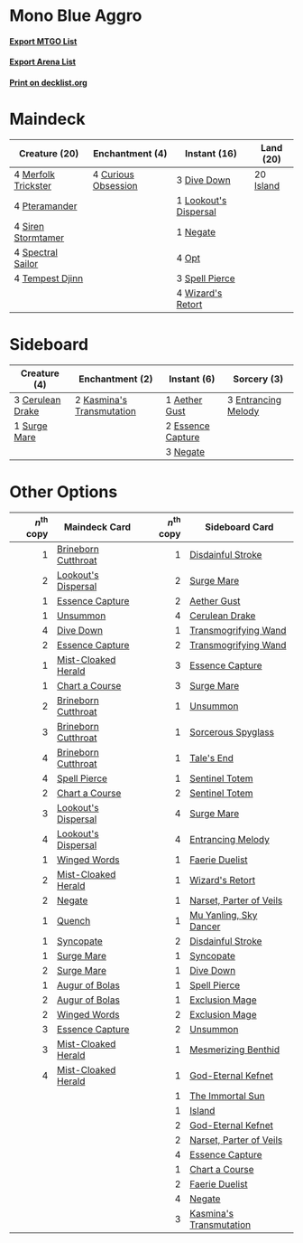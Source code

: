 # Mono Blue Aggro

#### [Export MTGO List](../collection/Mono%20Blue%20Aggro/Mono%20Blue%20Aggro.txt)
#### [Export Arena List](../collection/Mono%20Blue%20Aggro/Mono%20Blue%20Aggro_arena.txt)
#### [Print on decklist.org](http://decklist.org/?deckmain=4%09Curious%20Obsession%0A3%09Dive%20Down%0A20%09Island%0A1%09Lookout's%20Dispersal%0A4%09Merfolk%20Trickster%0A1%09Negate%0A4%09Opt%0A4%09Pteramander%0A4%09Siren%20Stormtamer%0A4%09Spectral%20Sailor%0A3%09Spell%20Pierce%0A4%09Tempest%20Djinn%0A4%09Wizard's%20Retort&deckside=1%09Aether%20Gust%0A3%09Cerulean%20Drake%0A3%09Entrancing%20Melody%0A2%09Essence%20Capture%0A2%09Kasmina's%20Transmutation%0A3%09Negate%0A1%09Surge%20Mare)
# Maindeck

|                                        Creature (20)                                         |                                       Enchantment (4)                                        |                                          Instant (16)                                          |                                     Land (20)                                      |
|----------------------------------------------------------------------------------------------|----------------------------------------------------------------------------------------------|------------------------------------------------------------------------------------------------|------------------------------------------------------------------------------------|
|4 [Merfolk Trickster](http://gatherer.wizards.com/Pages/Card/Details.aspx?multiverseid=442944)|4 [Curious Obsession](http://gatherer.wizards.com/Pages/Card/Details.aspx?multiverseid=439692)|3 [Dive Down](http://gatherer.wizards.com/Pages/Card/Details.aspx?multiverseid=435205)          |20 [Island](http://gatherer.wizards.com/Pages/Card/Details.aspx?multiverseid=439857)|
|4 [Pteramander](http://gatherer.wizards.com/Pages/Card/Details.aspx?multiverseid=457191)      |                                                                                              |1 [Lookout's Dispersal](http://gatherer.wizards.com/Pages/Card/Details.aspx?multiverseid=435214)|                                                                                    |
|4 [Siren Stormtamer](http://gatherer.wizards.com/Pages/Card/Details.aspx?multiverseid=435232) |                                                                                              |1 [Negate](http://gatherer.wizards.com/Pages/Card/Details.aspx?multiverseid=423707)             |                                                                                    |
|4 [Spectral Sailor](http://gatherer.wizards.com/Pages/Card/Details.aspx?multiverseid=466830)  |                                                                                              |4 [Opt](http://gatherer.wizards.com/Pages/Card/Details.aspx?multiverseid=442948)                |                                                                                    |
|4 [Tempest Djinn](http://gatherer.wizards.com/Pages/Card/Details.aspx?multiverseid=442956)    |                                                                                              |3 [Spell Pierce](http://gatherer.wizards.com/Pages/Card/Details.aspx?multiverseid=425876)       |                                                                                    |
|                                                                                              |                                                                                              |4 [Wizard's Retort](http://gatherer.wizards.com/Pages/Card/Details.aspx?multiverseid=442963)    |                                                                                    |


# Sideboard

|                                       Creature (4)                                        |                                          Enchantment (2)                                           |                                        Instant (6)                                         |                                         Sorcery (3)                                          |
|-------------------------------------------------------------------------------------------|----------------------------------------------------------------------------------------------------|--------------------------------------------------------------------------------------------|----------------------------------------------------------------------------------------------|
|3 [Cerulean Drake](http://gatherer.wizards.com/Pages/Card/Details.aspx?multiverseid=466807)|2 [Kasmina's Transmutation](http://gatherer.wizards.com/Pages/Card/Details.aspx?multiverseid=460984)|1 [Aether Gust](http://gatherer.wizards.com/Pages/Card/Details.aspx?multiverseid=466796)    |3 [Entrancing Melody](http://gatherer.wizards.com/Pages/Card/Details.aspx?multiverseid=435207)|
|1 [Surge Mare](http://gatherer.wizards.com/Pages/Card/Details.aspx?multiverseid=447213)    |                                                                                                    |2 [Essence Capture](http://gatherer.wizards.com/Pages/Card/Details.aspx?multiverseid=457181)|                                                                                              |
|                                                                                           |                                                                                                    |3 [Negate](http://gatherer.wizards.com/Pages/Card/Details.aspx?multiverseid=423707)         |                                                                                              |


# Other Options

|*n*<sup>th</sup> copy|                                        Maindeck Card                                         |*n*<sup>th</sup> copy|                                          Sideboard Card                                          |
|--------------------:|----------------------------------------------------------------------------------------------|--------------------:|--------------------------------------------------------------------------------------------------|
|                    1|[Brineborn Cutthroat](http://gatherer.wizards.com/Pages/Card/Details.aspx?multiverseid=466804)|                    1|[Disdainful Stroke](http://gatherer.wizards.com/Pages/Card/Details.aspx?multiverseid=420705)      |
|                    2|[Lookout's Dispersal](http://gatherer.wizards.com/Pages/Card/Details.aspx?multiverseid=435214)|                    2|[Surge Mare](http://gatherer.wizards.com/Pages/Card/Details.aspx?multiverseid=447213)             |
|                    1|[Essence Capture](http://gatherer.wizards.com/Pages/Card/Details.aspx?multiverseid=457181)    |                    2|[Aether Gust](http://gatherer.wizards.com/Pages/Card/Details.aspx?multiverseid=466796)            |
|                    1|[Unsummon](http://gatherer.wizards.com/Pages/Card/Details.aspx?multiverseid=136218)           |                    4|[Cerulean Drake](http://gatherer.wizards.com/Pages/Card/Details.aspx?multiverseid=466807)         |
|                    4|[Dive Down](http://gatherer.wizards.com/Pages/Card/Details.aspx?multiverseid=435205)          |                    1|[Transmogrifying Wand](http://gatherer.wizards.com/Pages/Card/Details.aspx?multiverseid=447384)   |
|                    2|[Essence Capture](http://gatherer.wizards.com/Pages/Card/Details.aspx?multiverseid=457181)    |                    2|[Transmogrifying Wand](http://gatherer.wizards.com/Pages/Card/Details.aspx?multiverseid=447384)   |
|                    1|[Mist-Cloaked Herald](http://gatherer.wizards.com/Pages/Card/Details.aspx?multiverseid=450257)|                    3|[Essence Capture](http://gatherer.wizards.com/Pages/Card/Details.aspx?multiverseid=457181)        |
|                    1|[Chart a Course](http://gatherer.wizards.com/Pages/Card/Details.aspx?multiverseid=435200)     |                    3|[Surge Mare](http://gatherer.wizards.com/Pages/Card/Details.aspx?multiverseid=447213)             |
|                    2|[Brineborn Cutthroat](http://gatherer.wizards.com/Pages/Card/Details.aspx?multiverseid=466804)|                    1|[Unsummon](http://gatherer.wizards.com/Pages/Card/Details.aspx?multiverseid=136218)               |
|                    3|[Brineborn Cutthroat](http://gatherer.wizards.com/Pages/Card/Details.aspx?multiverseid=466804)|                    1|[Sorcerous Spyglass](http://gatherer.wizards.com/Pages/Card/Details.aspx?multiverseid=435407)     |
|                    4|[Brineborn Cutthroat](http://gatherer.wizards.com/Pages/Card/Details.aspx?multiverseid=466804)|                    1|[Tale's End](http://gatherer.wizards.com/Pages/Card/Details.aspx?multiverseid=466831)             |
|                    4|[Spell Pierce](http://gatherer.wizards.com/Pages/Card/Details.aspx?multiverseid=425876)       |                    1|[Sentinel Totem](http://gatherer.wizards.com/Pages/Card/Details.aspx?multiverseid=435404)         |
|                    2|[Chart a Course](http://gatherer.wizards.com/Pages/Card/Details.aspx?multiverseid=435200)     |                    2|[Sentinel Totem](http://gatherer.wizards.com/Pages/Card/Details.aspx?multiverseid=435404)         |
|                    3|[Lookout's Dispersal](http://gatherer.wizards.com/Pages/Card/Details.aspx?multiverseid=435214)|                    4|[Surge Mare](http://gatherer.wizards.com/Pages/Card/Details.aspx?multiverseid=447213)             |
|                    4|[Lookout's Dispersal](http://gatherer.wizards.com/Pages/Card/Details.aspx?multiverseid=435214)|                    4|[Entrancing Melody](http://gatherer.wizards.com/Pages/Card/Details.aspx?multiverseid=435207)      |
|                    1|[Winged Words](http://gatherer.wizards.com/Pages/Card/Details.aspx?multiverseid=466834)       |                    1|[Faerie Duelist](http://gatherer.wizards.com/Pages/Card/Details.aspx?multiverseid=457183)         |
|                    2|[Mist-Cloaked Herald](http://gatherer.wizards.com/Pages/Card/Details.aspx?multiverseid=450257)|                    1|[Wizard's Retort](http://gatherer.wizards.com/Pages/Card/Details.aspx?multiverseid=442963)        |
|                    2|[Negate](http://gatherer.wizards.com/Pages/Card/Details.aspx?multiverseid=423707)             |                    1|[Narset, Parter of Veils](http://gatherer.wizards.com/Pages/Card/Details.aspx?multiverseid=460988)|
|                    1|[Quench](http://gatherer.wizards.com/Pages/Card/Details.aspx?multiverseid=457192)             |                    1|[Mu Yanling, Sky Dancer](http://gatherer.wizards.com/Pages/Card/Details.aspx?multiverseid=466822) |
|                    1|[Syncopate](http://gatherer.wizards.com/Pages/Card/Details.aspx?multiverseid=442955)          |                    2|[Disdainful Stroke](http://gatherer.wizards.com/Pages/Card/Details.aspx?multiverseid=420705)      |
|                    1|[Surge Mare](http://gatherer.wizards.com/Pages/Card/Details.aspx?multiverseid=447213)         |                    1|[Syncopate](http://gatherer.wizards.com/Pages/Card/Details.aspx?multiverseid=442955)              |
|                    2|[Surge Mare](http://gatherer.wizards.com/Pages/Card/Details.aspx?multiverseid=447213)         |                    1|[Dive Down](http://gatherer.wizards.com/Pages/Card/Details.aspx?multiverseid=435205)              |
|                    1|[Augur of Bolas](http://gatherer.wizards.com/Pages/Card/Details.aspx?multiverseid=376251)     |                    1|[Spell Pierce](http://gatherer.wizards.com/Pages/Card/Details.aspx?multiverseid=425876)           |
|                    2|[Augur of Bolas](http://gatherer.wizards.com/Pages/Card/Details.aspx?multiverseid=376251)     |                    1|[Exclusion Mage](http://gatherer.wizards.com/Pages/Card/Details.aspx?multiverseid=447191)         |
|                    2|[Winged Words](http://gatherer.wizards.com/Pages/Card/Details.aspx?multiverseid=466834)       |                    2|[Exclusion Mage](http://gatherer.wizards.com/Pages/Card/Details.aspx?multiverseid=447191)         |
|                    3|[Essence Capture](http://gatherer.wizards.com/Pages/Card/Details.aspx?multiverseid=457181)    |                    2|[Unsummon](http://gatherer.wizards.com/Pages/Card/Details.aspx?multiverseid=136218)               |
|                    3|[Mist-Cloaked Herald](http://gatherer.wizards.com/Pages/Card/Details.aspx?multiverseid=450257)|                    1|[Mesmerizing Benthid](http://gatherer.wizards.com/Pages/Card/Details.aspx?multiverseid=457187)    |
|                    4|[Mist-Cloaked Herald](http://gatherer.wizards.com/Pages/Card/Details.aspx?multiverseid=450257)|                    1|[God-Eternal Kefnet](http://gatherer.wizards.com/Pages/Card/Details.aspx?multiverseid=460980)     |
|                     |                                                                                              |                    1|[The Immortal Sun](http://gatherer.wizards.com/Pages/Card/Details.aspx?multiverseid=439844)       |
|                     |                                                                                              |                    1|[Island](http://gatherer.wizards.com/Pages/Card/Details.aspx?multiverseid=439857)                 |
|                     |                                                                                              |                    2|[God-Eternal Kefnet](http://gatherer.wizards.com/Pages/Card/Details.aspx?multiverseid=460980)     |
|                     |                                                                                              |                    2|[Narset, Parter of Veils](http://gatherer.wizards.com/Pages/Card/Details.aspx?multiverseid=460988)|
|                     |                                                                                              |                    4|[Essence Capture](http://gatherer.wizards.com/Pages/Card/Details.aspx?multiverseid=457181)        |
|                     |                                                                                              |                    1|[Chart a Course](http://gatherer.wizards.com/Pages/Card/Details.aspx?multiverseid=435200)         |
|                     |                                                                                              |                    2|[Faerie Duelist](http://gatherer.wizards.com/Pages/Card/Details.aspx?multiverseid=457183)         |
|                     |                                                                                              |                    4|[Negate](http://gatherer.wizards.com/Pages/Card/Details.aspx?multiverseid=423707)                 |
|                     |                                                                                              |                    3|[Kasmina's Transmutation](http://gatherer.wizards.com/Pages/Card/Details.aspx?multiverseid=460984)|

